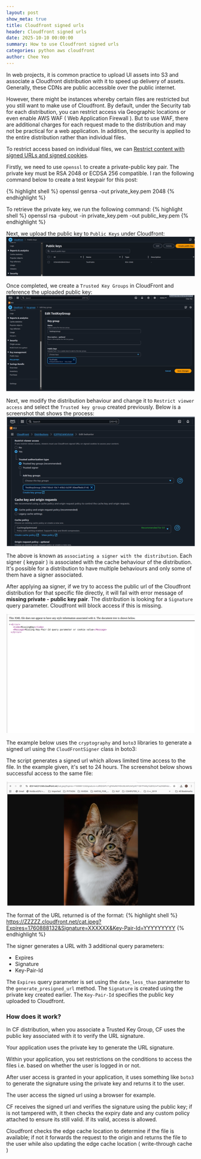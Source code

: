 ```yaml
---
layout: post
show_meta: true
title: Cloudfront signed urls
header: Cloudfront signed urls
date: 2025-10-10 00:00:00
summary: How to use Cloudfront signed urls
categories: python aws cloudfront
author: Chee Yeo
---
```


[Restrict content with signed URLs and signed cookies]: https://docs.aws.amazon.com/AmazonCloudFront/latest/DeveloperGuide/PrivateContent.html

[Creating a signed url]: https://docs.aws.amazon.com/AmazonCloudFront/latest/DeveloperGuide/private-content-creating-signed-url-custom-policy.html

In web projects, it is common practice to upload UI assets into S3 and associate a Cloudfront distribution with it to speed up delivery of assets. Generally, these CDNs are public accessible over the public internet. 

However, there might be instances whereby certain files are restricted but you still want to make use of Cloudfront. By default, under the Security tab for each distribution, you can restrict access via Geographic locations or even enable AWS WAF ( Web Application Firewall ). But to use WAF, there are additional charges for each request made to the distribution and may not be practical for a web application. In addition, the security is applied to the entire distribution rather than individual files.

To restrict access based on individual files, we can [Restrict content with signed URLs and signed cookies].

Firstly, we need to use `openssl` to create a private-public key pair. The private key must be RSA 2048 or ECDSA 256 compatible. I ran the following command below to create a test keypair for this post:

{% highlight shell %}
    openssl genrsa -out private_key.pem 2048
{% endhighlight %}

To retrieve the private key, we run the following command:
{% highlight shell %}
    openssl rsa -pubout -in private_key.pem -out public_key.pem
{% endhighlight %}

Next, we upload the public key to `Public Keys` under Cloudfront:
![Public Keys](/assets/img/aws/cloudfront/public_keys.png)

Once completed, we create a `Trusted Key Groups` in CloudFront and reference the uploaded public key:
![Key Groups](/assets/img/aws/cloudfront/key_groups.png)


Next, we modify the distribution behaviour and change it to `Restrict viewer access` and select the `Trusted key group` created previously. Below is a screenshot that shows the process:
![Modify Behaviour](/assets/img/aws/cloudfront/cloudfront_behaviour.png)

The above is known as `associating a signer with the distribution`. Each signer ( keypair ) is associated with the cache behaviour of the distribution. It's possible for a distribution to have multiple behaviours and only some of them have a signer associated. 

After applying aa signer, if we try to access the public url of the Cloudfront distribution for that specific file directly, it will fail with error message of **missing private - public key pair**. The distribution is looking for a `Signature` query parameter. Cloudfront will block access if this is missing. 

![Access Denied](/assets/img/aws/cloudfront/access_denied.png)

The example below uses the `cryptography` and `boto3` libraries to generate a signed url using the `CloudFrontSigner` class in boto3:

<script src="https://gist.github.com/cheeyeo/3b1c08cb288e2ffc8ab246257e13cd8d.js"></script>

The script generates a signed url which allows limited time access to the file. In the example given, it's set to 24 hours. The screenshot below shows successful access to the same file:

![Access restricted file](/assets/img/aws/cloudfront/restricted_file.png)

The format of the URL returned is of the format:
{% highlight shell %}
    https://ZZZZZ.cloudfront.net/cat.jpeg?Expires=1760888132&Signature=XXXXXX&Key-Pair-Id=YYYYYYYYY
{% endhighlight %}

The signer generates a URL with 3 additional query parameters:
* Expires
* Signature
* Key-Pair-Id

The `Expires` query parameter is set using the `date_less_than` parameter to the `generate_presigned_url` method. The `Signature` is created using the private key created earlier. The `Key-Pair-Id` specifies the public key uploaded to Cloudfront.


### How does it work?

In CF distribution, when you associate a Trusted Key Group, CF uses the public key associated with it to verify the URL signature. 

Your application uses the private key to generate the URL signature.

Within your application, you set restrictions on the conditions to access the files i.e. based on whether the user is logged in or not.

After user access is granted in your application, it uses something like `boto3` to generate the signature using the private key and returns it to the user.

The user access the signed url using a browser for example.

CF receives the signed url and verifies the signature using the public key; if is not tampered with, it then checks the expiry date and any custom policy attached to ensure its still valid. If its valid, access is allowed.

Cloudfront checks the edge cache location to determine if the file is available; if not it forwards the request to the origin and returns the file to the user while also updating the edge cache location ( write-through cache )
